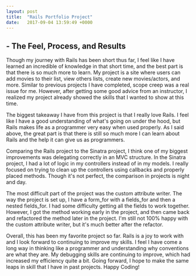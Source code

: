 ```yaml
---
layout: post
title:  "Rails Portfolio Project"
date:   2017-09-04 13:59:49 +0000
---
```


## - The Feel, Process, and Results


Though my journey with Rails has been short thus far, I feel like I have learned an incredible of knowledge in that short time, and the best part is that there is so much more to learn. My project is a site where users can add movies to their list, view others lists, create new movies/actors, and more. Similar to previous projects I have completed, scope creep was a real issue for me. However, after getting some good advice from an instructor, I realized my project already showed the skills that I wanted to show at this time. 

The biggest takeaway I have from this project is that I really love Rails. I feel like I have a good understanding of what's going on under the hood, but Rails makes life as a programmer very easy when used properly. As I said above, the great part is that there is still so much more I can learn about Rails and the help it can give us as programmers.

Comparing the Rails project to the Sinatra project, I think one of my biggest improvements was delegating correctly in an MVC structure. In the Sinatra project, I had a lot of logic in my controllers instead of in my models. I really focused on trying to clean up the controllers using callbacks and properly placed methods. Though it's not perfect, the comparison in projects is night and day.

The most difficult part of the project was the custom attribute writer. The way the project is set up, I have a form_for with a fields_for and then a nested fields_for. I had some difficulty getting all the fields to work together. However, I got the method working early in the project, and then came back and refactored the method later in the project. I'm still not 100% happy with the custom attribute writer, but it's much better after the refactor.

Overall, this has been my favorite project so far. Rails is a joy to work with and I look forward to continuing to improve my skills. I feel I have come a long way in thinking like a programmer and understanding why conventions are what they are. My debugging skills are continuing to improve, which had increased my efficiency quite a bit. Going forward, I hope to make the same leaps in skill that I have in past projects. Happy Coding!
